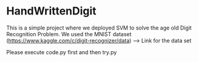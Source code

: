# HandWrittenDigit

This is a simple project where we deployed SVM to solve the age old Digit Recognition Problem.
We used the MNIST dataset
(https://www.kaggle.com/c/digit-recognizer/data) --> Link for the data set

Please execute code.py first and then try.py
